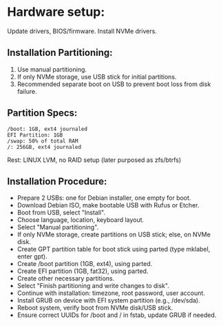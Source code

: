 # Hardware setup:
Update drivers, BIOS/firmware.
Install NVMe drivers.

## Installation Partitioning:
1. Use manual partitioning.
2. If only NVMe storage, use USB stick for initial partitions.
3. Recommended separate boot on USB to prevent boot loss from disk failure.
## Partition Specs:
```
/boot: 1GB, ext4 journaled
EFI Partition: 1GB
/swap: 50% of total RAM
/: 256GB, ext4 journaled
```
Rest: LINUX LVM, no RAID setup (later purposed as zfs/btrfs)

## Installation Procedure:
- Prepare 2 USBs: one for Debian installer, one empty for boot.
- Download Debian ISO, make bootable USB with Rufus or Etcher.
- Boot from USB, select "Install".
- Choose language, location, keyboard layout.
- Select "Manual partitioning".
- If only NVMe storage, create partitions on USB stick; else, on NVMe disk.
- Create GPT partition table for boot stick using parted (type mklabel, enter gpt).
- Create /boot partition (1GB, ext4), using parted.
- Create EFI partition (1GB, fat32), using parted.
- Create other necessary partitions.
- Select "Finish partitioning and write changes to disk".
- Continue with installation: timezone, root password, user account.
- Install GRUB on device with EFI system partition (e.g., /dev/sda).
- Reboot system, verify boot from NVMe disk/USB stick.
- Ensure correct UUIDs for /boot and / in fstab, update GRUB if needed.
